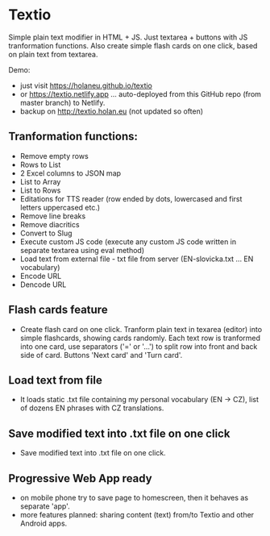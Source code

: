# Textio
Simple plain text modifier in HTML + JS. Just textarea + buttons with JS tranformation functions.
Also create simple flash cards on one click, based on plain text from textarea.

Demo:
* just visit https://holaneu.github.io/textio
* or https://textio.netlify.app ... auto-deployed from this GitHub repo (from master branch) to Netlify.
* backup on http://textio.holan.eu (not updated so often)


## Tranformation functions:

* Remove empty rows
* Rows to List
* 2 Excel columns to JSON map
* List to Array
* List to Rows
* Editations for TTS reader (row ended by dots, lowercased and first letters uppercased etc.)
* Remove line breaks 
* Remove diacritics  
* Convert to Slug 
* Execute custom JS code (execute any custom JS code written in separate textarea using eval method)
* Load text from external file - txt file from server (EN-slovicka.txt ... EN vocabulary)
* Encode URL
* Dencode URL

## Flash cards feature
* Create flash card on one click. Tranform plain text in texarea (editor) into simple flashcards, showing cards randomly. Each text row is tranformed into one card, use separators ('=' or '...') to split row into front and back side of card. Buttons 'Next card' and 'Turn card'.

## Load text from file
* It loads static .txt file containing my personal vocabulary (EN -> CZ), list of dozens EN phrases with CZ translations.

## Save modified text into .txt file on one click
* Save modified text into .txt file on one click.

## Progressive Web App ready
* on mobile phone try to save page to homescreen, then it behaves as separate 'app'.
* more features planned: sharing content (text) from/to Textio and other Android apps.


